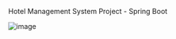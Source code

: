 Hotel Management System Project - Spring Boot

![image](https://github.com/user-attachments/assets/54378489-c588-4ca6-9fa1-13afb2994d4d)
